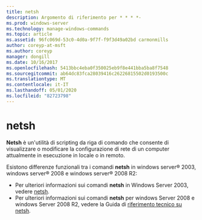 ```yaml
---
title: netsh
description: Argomento di riferimento per * * * *-
ms.prod: windows-server
ms.technology: manage-windows-commands
ms.topic: article
ms.assetid: 96fc069d-53c0-4d0a-9f7f-f9f3d49a02bd carmonmills
author: coreyp-at-msft
ms.author: coreyp
manager: dongill
ms.date: 10/16/2017
ms.openlocfilehash: 5413bbc4eba0f350025eb9f8e441bba5ba8f7548
ms.sourcegitcommit: ab64dc83fca28039416c26226815502d0193500c
ms.translationtype: MT
ms.contentlocale: it-IT
ms.lasthandoff: 05/01/2020
ms.locfileid: "82723798"
---
```

# <a name="netsh"></a>netsh



**Netsh** è un'utilità di scripting da riga di comando che consente di visualizzare o modificare la configurazione di rete di un computer attualmente in esecuzione in locale o in remoto.

Esistono differenze funzionali tra i comandi **netsh** in windows server® 2003, windows server® 2008 e windows server® 2008 R2:
-   Per ulteriori informazioni sui comandi **netsh** in Windows Server 2003, vedere [netsh](https://technet.microsoft.com/library/cc779693(v=ws.10).aspx).
-   Per ulteriori informazioni sui comandi **netsh** per windows Server 2008 e windows Server 2008 R2, vedere la Guida di [riferimento tecnico su netsh](https://technet.microsoft.com/library/cc754753(v=ws.10).aspx).